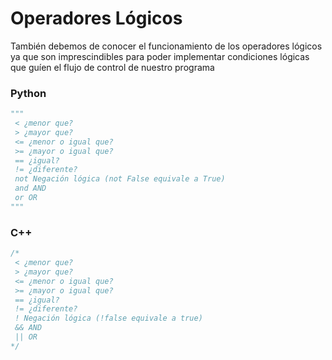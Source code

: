 # Operadores Lógicos

También debemos de conocer el funcionamiento de los operadores lógicos ya que son imprescindibles para poder implementar condiciones lógicas que guíen el flujo de control de nuestro programa

### Python

```python
"""
 < ¿menor que?
 > ¿mayor que?
 <= ¿menor o igual que?
 >= ¿mayor o igual que?
 == ¿igual?
 != ¿diferente?
 not Negación lógica (not False equivale a True)
 and AND
 or OR
"""
```

### C++

```cpp
/*
 < ¿menor que?
 > ¿mayor que?
 <= ¿menor o igual que?
 >= ¿mayor o igual que?
 == ¿igual?
 != ¿diferente?
 ! Negación lógica (!false equivale a true)
 && AND
 || OR
*/
```
